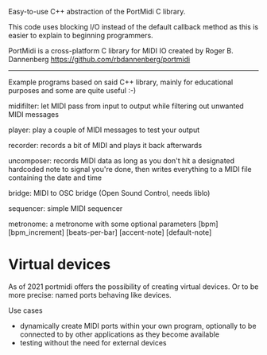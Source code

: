 Easy-to-use C++ abstraction of the PortMidi C library.

This code uses blocking I/O instead of the default callback method as this
is easier to explain to beginning programmers.

PortMidi is a cross-platform C library for MIDI IO
created by Roger B. Dannenberg
https://github.com/rbdannenberg/portmidi

---

Example programs based on said C++ library, mainly for educational purposes
and some are quite useful :-)

midifilter: let MIDI pass from input to output while filtering out unwanted MIDI messages

player: play a couple of MIDI messages to test your output

recorder: records a bit of MIDI and plays it back afterwards

uncomposer: records MIDI data as long as you don't hit a designated hardcoded note to signal you're done, then writes everything to a MIDI file containing the date and time

bridge: MIDI to OSC bridge (Open Sound Control, needs liblo)

sequencer: simple MIDI sequencer

metronome: a metronome with some optional parameters
    [bpm] [bpm_increment] [beats-per-bar] [accent-note] [default-note]


# Virtual devices
As of 2021 portmidi offers the possibility of creating virtual devices. Or
to be more precise: named ports behaving like devices.

Use cases
- dynamically create MIDI ports within your own program, optionally to be
  connected to by other applications as they become available
- testing without the need for external devices

